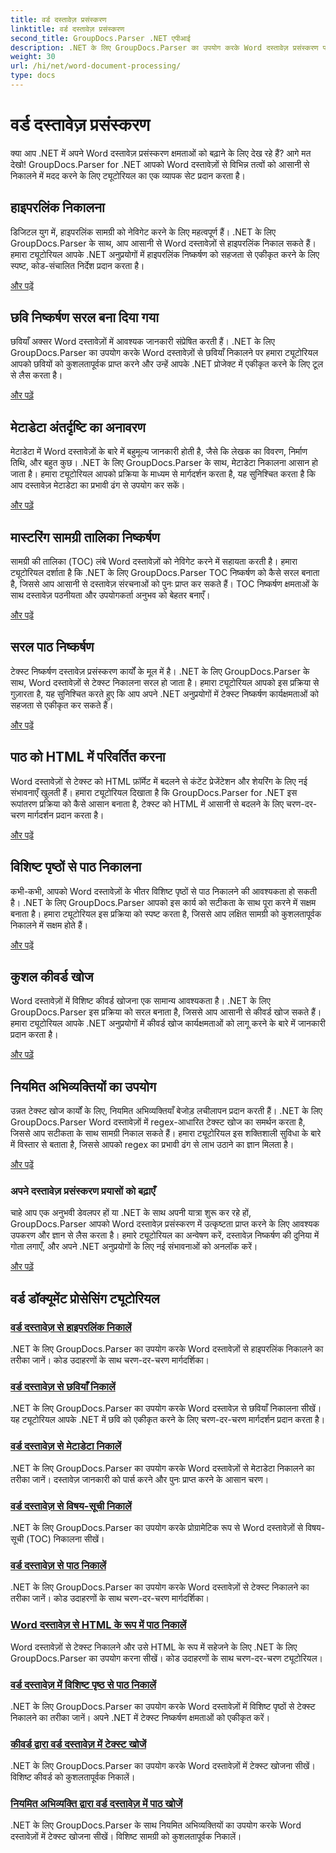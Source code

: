```yaml
---
title: वर्ड दस्तावेज़ प्रसंस्करण
linktitle: वर्ड दस्तावेज़ प्रसंस्करण
second_title: GroupDocs.Parser .NET एपीआई
description: .NET के लिए GroupDocs.Parser का उपयोग करके Word दस्तावेज़ प्रसंस्करण पर ट्यूटोरियल की एक श्रृंखला की खोज करें। हाइपरलिंक, चित्र, मेटाडेटा और अधिक निकालें।
weight: 30
url: /hi/net/word-document-processing/
type: docs
---
```

# वर्ड दस्तावेज़ प्रसंस्करण

क्या आप .NET में अपने Word दस्तावेज़ प्रसंस्करण क्षमताओं को बढ़ाने के लिए देख रहे हैं? आगे मत देखो! GroupDocs.Parser for .NET आपको Word दस्तावेज़ों से विभिन्न तत्वों को आसानी से निकालने में मदद करने के लिए ट्यूटोरियल का एक व्यापक सेट प्रदान करता है।

## हाइपरलिंक निकालना
डिजिटल युग में, हाइपरलिंक सामग्री को नेविगेट करने के लिए महत्वपूर्ण हैं। .NET के लिए GroupDocs.Parser के साथ, आप आसानी से Word दस्तावेज़ों से हाइपरलिंक निकाल सकते हैं। हमारा ट्यूटोरियल आपके .NET अनुप्रयोगों में हाइपरलिंक निष्कर्षण को सहजता से एकीकृत करने के लिए स्पष्ट, कोड-संचालित निर्देश प्रदान करता है।

[और पढ़ें](./extract-hyperlinks-from-word-document/)

## छवि निष्कर्षण सरल बना दिया गया
छवियाँ अक्सर Word दस्तावेज़ों में आवश्यक जानकारी संप्रेषित करती हैं। .NET के लिए GroupDocs.Parser का उपयोग करके Word दस्तावेज़ों से छवियाँ निकालने पर हमारा ट्यूटोरियल आपको छवियों को कुशलतापूर्वक प्राप्त करने और उन्हें आपके .NET प्रोजेक्ट में एकीकृत करने के लिए टूल से लैस करता है।

[और पढ़ें](./extract-images-from-word-document/)

## मेटाडेटा अंतर्दृष्टि का अनावरण
मेटाडेटा में Word दस्तावेज़ों के बारे में बहुमूल्य जानकारी होती है, जैसे कि लेखक का विवरण, निर्माण तिथि, और बहुत कुछ। .NET के लिए GroupDocs.Parser के साथ, मेटाडेटा निकालना आसान हो जाता है। हमारा ट्यूटोरियल आपको प्रक्रिया के माध्यम से मार्गदर्शन करता है, यह सुनिश्चित करता है कि आप दस्तावेज़ मेटाडेटा का प्रभावी ढंग से उपयोग कर सकें।

[और पढ़ें](./extract-metadata-from-word-document/)

## मास्टरिंग सामग्री तालिका निष्कर्षण
सामग्री की तालिका (TOC) लंबे Word दस्तावेज़ों को नेविगेट करने में सहायता करती है। हमारा ट्यूटोरियल दर्शाता है कि .NET के लिए GroupDocs.Parser TOC निष्कर्षण को कैसे सरल बनाता है, जिससे आप आसानी से दस्तावेज़ संरचनाओं को पुनः प्राप्त कर सकते हैं। TOC निष्कर्षण क्षमताओं के साथ दस्तावेज़ पठनीयता और उपयोगकर्ता अनुभव को बेहतर बनाएँ।

[और पढ़ें](./extract-table-of-contents-from-word-document/)

## सरल पाठ निष्कर्षण
टेक्स्ट निष्कर्षण दस्तावेज़ प्रसंस्करण कार्यों के मूल में है। .NET के लिए GroupDocs.Parser के साथ, Word दस्तावेज़ों से टेक्स्ट निकालना सरल हो जाता है। हमारा ट्यूटोरियल आपको इस प्रक्रिया से गुज़ारता है, यह सुनिश्चित करते हुए कि आप अपने .NET अनुप्रयोगों में टेक्स्ट निष्कर्षण कार्यक्षमताओं को सहजता से एकीकृत कर सकते हैं।

[और पढ़ें](./extract-text-from-word-document/)

## पाठ को HTML में परिवर्तित करना
Word दस्तावेज़ों से टेक्स्ट को HTML फ़ॉर्मेट में बदलने से कंटेंट प्रेजेंटेशन और शेयरिंग के लिए नई संभावनाएँ खुलती हैं। हमारा ट्यूटोरियल दिखाता है कि GroupDocs.Parser for .NET इस रूपांतरण प्रक्रिया को कैसे आसान बनाता है, टेक्स्ट को HTML में आसानी से बदलने के लिए चरण-दर-चरण मार्गदर्शन प्रदान करता है।

[और पढ़ें](./extract-text-from-word-document-as-html/)

## विशिष्ट पृष्ठों से पाठ निकालना
कभी-कभी, आपको Word दस्तावेज़ों के भीतर विशिष्ट पृष्ठों से पाठ निकालने की आवश्यकता हो सकती है। .NET के लिए GroupDocs.Parser आपको इस कार्य को सटीकता के साथ पूरा करने में सक्षम बनाता है। हमारा ट्यूटोरियल इस प्रक्रिया को स्पष्ट करता है, जिससे आप लक्षित सामग्री को कुशलतापूर्वक निकालने में सक्षम होते हैं।

[और पढ़ें](./extract-text-from-specific-page-in-word-document/)

## कुशल कीवर्ड खोज
Word दस्तावेज़ों में विशिष्ट कीवर्ड खोजना एक सामान्य आवश्यकता है। .NET के लिए GroupDocs.Parser इस प्रक्रिया को सरल बनाता है, जिससे आप आसानी से कीवर्ड खोज सकते हैं। हमारा ट्यूटोरियल आपके .NET अनुप्रयोगों में कीवर्ड खोज कार्यक्षमताओं को लागू करने के बारे में जानकारी प्रदान करता है।

[और पढ़ें](./search-text-in-word-document-by-keyword/)

## नियमित अभिव्यक्तियों का उपयोग
उन्नत टेक्स्ट खोज कार्यों के लिए, नियमित अभिव्यक्तियाँ बेजोड़ लचीलापन प्रदान करती हैं। .NET के लिए GroupDocs.Parser Word दस्तावेज़ों में regex-आधारित टेक्स्ट खोज का समर्थन करता है, जिससे आप सटीकता के साथ सामग्री निकाल सकते हैं। हमारा ट्यूटोरियल इस शक्तिशाली सुविधा के बारे में विस्तार से बताता है, जिससे आपको regex का प्रभावी ढंग से लाभ उठाने का ज्ञान मिलता है।

[और पढ़ें](./search-text-in-word-document-by-regular-expression/)

### अपने दस्तावेज़ प्रसंस्करण प्रयासों को बढ़ाएँ

चाहे आप एक अनुभवी डेवलपर हों या .NET के साथ अपनी यात्रा शुरू कर रहे हों, GroupDocs.Parser आपको Word दस्तावेज़ प्रसंस्करण में उत्कृष्टता प्राप्त करने के लिए आवश्यक उपकरण और ज्ञान से लैस करता है। हमारे ट्यूटोरियल का अन्वेषण करें, दस्तावेज़ निष्कर्षण की दुनिया में गोता लगाएँ, और अपने .NET अनुप्रयोगों के लिए नई संभावनाओं को अनलॉक करें।

[और पढ़ें](./extract-hyperlinks-from-word-document/)

## वर्ड डॉक्यूमेंट प्रोसेसिंग ट्यूटोरियल
### [वर्ड दस्तावेज़ से हाइपरलिंक निकालें](./extract-hyperlinks-from-word-document/)
.NET के लिए GroupDocs.Parser का उपयोग करके Word दस्तावेज़ों से हाइपरलिंक निकालने का तरीका जानें। कोड उदाहरणों के साथ चरण-दर-चरण मार्गदर्शिका।
### [वर्ड दस्तावेज़ से छवियाँ निकालें](./extract-images-from-word-document/)
.NET के लिए GroupDocs.Parser का उपयोग करके Word दस्तावेज़ से छवियाँ निकालना सीखें। यह ट्यूटोरियल आपके .NET में छवि को एकीकृत करने के लिए चरण-दर-चरण मार्गदर्शन प्रदान करता है।
### [वर्ड दस्तावेज़ से मेटाडेटा निकालें](./extract-metadata-from-word-document/)
.NET के लिए GroupDocs.Parser का उपयोग करके Word दस्तावेज़ों से मेटाडेटा निकालने का तरीका जानें। दस्तावेज़ जानकारी को पार्स करने और पुनः प्राप्त करने के आसान चरण।
### [वर्ड दस्तावेज़ से विषय-सूची निकालें](./extract-table-of-contents-from-word-document/)
.NET के लिए GroupDocs.Parser का उपयोग करके प्रोग्रामेटिक रूप से Word दस्तावेज़ों से विषय-सूची (TOC) निकालना सीखें।
### [वर्ड दस्तावेज़ से पाठ निकालें](./extract-text-from-word-document/)
.NET के लिए GroupDocs.Parser का उपयोग करके Word दस्तावेज़ों से टेक्स्ट निकालने का तरीका जानें। कोड उदाहरणों के साथ चरण-दर-चरण मार्गदर्शिका।
### [Word दस्तावेज़ से HTML के रूप में पाठ निकालें](./extract-text-from-word-document-as-html/)
Word दस्तावेज़ों से टेक्स्ट निकालने और उसे HTML के रूप में सहेजने के लिए .NET के लिए GroupDocs.Parser का उपयोग करना सीखें। कोड उदाहरणों के साथ चरण-दर-चरण ट्यूटोरियल।
### [वर्ड दस्तावेज़ में विशिष्ट पृष्ठ से पाठ निकालें](./extract-text-from-specific-page-in-word-document/)
.NET के लिए GroupDocs.Parser का उपयोग करके Word दस्तावेज़ों में विशिष्ट पृष्ठों से टेक्स्ट निकालने का तरीका जानें। अपने .NET में टेक्स्ट निष्कर्षण क्षमताओं को एकीकृत करें।
### [कीवर्ड द्वारा वर्ड दस्तावेज़ में टेक्स्ट खोजें](./search-text-in-word-document-by-keyword/)
.NET के लिए GroupDocs.Parser का उपयोग करके Word दस्तावेज़ों में टेक्स्ट खोजना सीखें। विशिष्ट कीवर्ड को कुशलतापूर्वक निकालें।
### [नियमित अभिव्यक्ति द्वारा वर्ड दस्तावेज़ में पाठ खोजें](./search-text-in-word-document-by-regular-expression/)
.NET के लिए GroupDocs.Parser के साथ नियमित अभिव्यक्तियों का उपयोग करके Word दस्तावेज़ों में टेक्स्ट खोजना सीखें। विशिष्ट सामग्री को कुशलतापूर्वक निकालें।